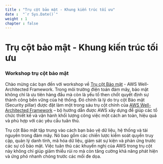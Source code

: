 ```yaml
---
title : "Trụ cột bảo mật - Khung kiến trúc tối ưu"
date :  "`r Sys.Date()`" 
weight : 1 
chapter : false
---
```

# Trụ cột bảo mật - Khung kiến trúc tối ưu
### Workshop trụ cột bảo mật
Chào mừng các bạn đến với workshop về [Trụ cột Bảo mật](https://docs.aws.amazon.com/wellarchitected/latest/security-pillar/welcome.html) - AWS Well-Architected Framework.
Trong môi trường điện toán đám mây, bảo mật không chỉ là ưu tiên hàng đầu mà còn là yếu tố then chốt quyết định sự thành công bền vững của hệ thống. Đó chính là lý do trụ cột Bảo mật (Security pillar) được đặt làm một trong sáu trụ cột chính của [AWS Well-Architected Framework](https://aws.amazon.com/architecture/well-architected/?wa-lens-whitepapers.sort-by=item.additionalFields.sortDate&wa-lens-whitepapers.sort-order=desc&wa-guidance-whitepapers.sort-by=item.additionalFields.sortDate&wa-guidance-whitepapers.sort-order=desc) – bộ hướng dẫn được AWS xây dựng để giúp các tổ chức thiết kế và vận hành khối lượng công việc một cách an toàn, hiệu quả và phù hợp với các yêu cầu tuân thủ.

Trụ cột Bảo mật tập trung vào cách bạn bảo vệ dữ liệu, hệ thống và tài nguyên trong đám mây. Nó bao gồm các chiến lược kiểm soát quyền truy cập, quản lý danh tính, mã hóa dữ liệu, giám sát sự kiện và phản ứng trước các sự cố bảo mật. Việc tuân thủ các khuyến nghị của AWS trong trụ cột này không chỉ giúp giảm thiểu rủi ro mà còn tăng cường khả năng phát hiện và ứng phó nhanh chóng trước các mối đe dọa.